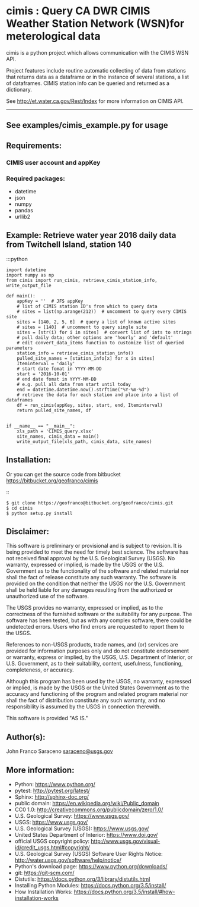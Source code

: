 cimis : Query CA DWR CIMIS Weather Station Network (WSN)for meterological data
=============================================================

cimis is a python project which allows communication with the CIMIS WSN API.

Project features include routine automatic collecting of data from stations 
that returns data as a dataframe or in the instance of several stations,
a list of dataframes.
CIMIS station info can be queried and returned as a dictionary.

See http://et.water.ca.gov/Rest/Index for more information on CIMIS API.

--------
See examples/cimis_example.py for usage
---------
Requirements:
--------------
### CIMIS user account and appKey ###
### Required packages: ###

* datetime
* json
* numpy
* pandas
* urllib2

Example: Retrieve water year 2016 daily data from Twitchell Island, station 140
-------------------------------------------------------------------------------
:::python

	import datetime
	import numpy as np
	from cimis import run_cimis, retrieve_cimis_station_info, write_output_file

	def main():
		appKey = ''  # JFS appKey
		# list of CIMIS station ID's from which to query data
		# sites = list(np.arange(212))  # uncomment to query every CIMIS site
		sites = [140, 2, 5, 6]  # query a list of known active sites
		# sites = [140]  # uncomment to query single site
		sites = [str(i) for i in sites]  # convert list of ints to strings
		# pull daily data; other options are 'hourly' and 'default'
		# edit convert_data_items function to customize list of queried parameters
		station_info = retrieve_cimis_station_info()
		pulled_site_names = [station_info[x] for x in sites]
		Iteminterval = 'daily'
		# start date fomat in YYYY-MM-DD
		start = '2016-10-01'
		# end date fomat in YYYY-MM-DD
		# e.g. pull all data from start until today
		end = datetime.datetime.now().strftime("%Y-%m-%d")
		# retrieve the data for each station and place into a list of dataframes
		df = run_cimis(appKey, sites, start, end, Iteminterval)
		return pulled_site_names, df


	if __name__ == "__main__":
		xls_path = 'CIMIS_query.xlsx'
		site_names, cimis_data = main()
		write_output_file(xls_path, cimis_data, site_names)



Installation:
------------

Or you can get the source code from bitbucket
https://bitbucket.org/geofranco/cimis

::

	$ git clone https://geofranco@bitbucket.org/geofranco/cimis.git
	$ cd cimis
	$ python setup.py install


Disclaimer:
----------

This software is preliminary or provisional and is subject to revision. It is being provided to meet the need for timely
best science. The software has not received final approval by the U.S. Geological Survey (USGS). No warranty, expressed
or implied, is made by the USGS or the U.S. Government as to the functionality of the software and related material nor
shall the fact of release constitute any such warranty. The software is provided on the condition that neither the USGS
nor the U.S. Government shall be held liable for any damages resulting from the authorized or unauthorized use of the
software.

The USGS provides no warranty, expressed or implied, as to the correctness of the furnished software or the suitability
for any purpose. The software has been tested, but as with any complex software, there could be undetected errors. Users
who find errors are requested to report them to the USGS.

References to non-USGS products, trade names, and (or) services are provided for information purposes only and do not
constitute endorsement or warranty, express or implied, by the USGS, U.S. Department of Interior, or U.S. Government, as
to their suitability, content, usefulness, functioning, completeness, or accuracy.

Although this program has been used by the USGS, no warranty, expressed or implied, is made by the USGS or the United
States Government as to the accuracy and functioning of the program and related program material nor shall the fact of
distribution constitute any such warranty, and no responsibility is assumed by the USGS in connection therewith.

This software is provided "AS IS."


Author(s):
------
John Franco Saraceno <saraceno@usgs.gov>

More information:
-----------------
* Python: https://www.python.org/
* pytest: http://pytest.org/latest/
* Sphinx: http://sphinx-doc.org/
* public domain: https://en.wikipedia.org/wiki/Public_domain
* CC0 1.0: http://creativecommons.org/publicdomain/zero/1.0/
* U.S. Geological Survey: https://www.usgs.gov/
* USGS: https://www.usgs.gov/
* U.S. Geological Survey (USGS): https://www.usgs.gov/
* United States Department of Interior: https://www.doi.gov/
* official USGS copyright policy: http://www.usgs.gov/visual-id/credit_usgs.html#copyright/
* U.S. Geological Survey (USGS) Software User Rights Notice: http://water.usgs.gov/software/help/notice/
* Python's download page: https://www.python.org/downloads/
* git: https://git-scm.com/
* Distutils: https://docs.python.org/3/library/distutils.html
* Installing Python Modules: https://docs.python.org/3.5/install/
* How Installation Works: https://docs.python.org/3.5/install/#how-installation-works
